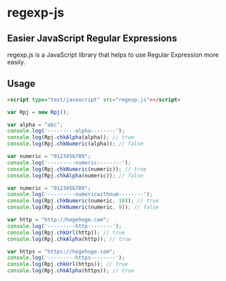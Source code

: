 regexp-js
=========

## Easier JavaScript Regular Expressions

regexp.js is a JavaScript library that helps to use Regular Expression more easily.

## Usage

```HTML
<script type="text/javascript" src="regexp.js"></script>
```

```javascript
var Rpj = new Rpj();

var alpha = "abc";
console.log('---------alpha--------');
console.log(Rpj.chkAlpha(alpha)); // true
console.log(Rpj.chkNumeric(alpha)); // false

var numeric = "0123456789";
console.log('---------numeric--------');
console.log(Rpj.chkNumeric(numeric)); // true
console.log(Rpj.chkAlpha(numeric)); // false

var numeric = "0123456789";
console.log('---------numericwithnum--------');
console.log(Rpj.chkNumeric(numeric, 10)); // true
console.log(Rpj.chkNumeric(numeric, 9)); // false

var http = "http://hogehoge.com";
console.log('---------http--------');
console.log(Rpj.chkUrl(http)); // true
console.log(Rpj.chkAlpha(http)); // true

var https = "https://hogehoge.com";
console.log('---------https--------');
console.log(Rpj.chkUrl(https)); // true
console.log(Rpj.chkAlpha(https)); // true
```
